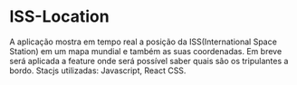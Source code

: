 # ISS-Location

A aplicação mostra em tempo real a posição da ISS(International Space Station) em um mapa mundial e também as suas coordenadas. 
Em breve será aplicada a feature onde será possível saber quais são os tripulantes a bordo.
Stacjs utilizadas: Javascript, React CSS.
